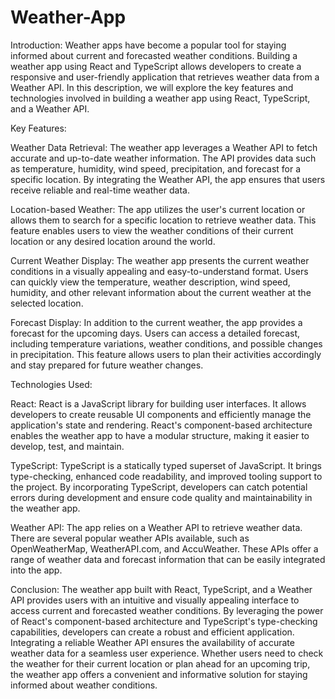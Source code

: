 # Weather-App
Introduction:
Weather apps have become a popular tool for staying informed about current and forecasted weather conditions. Building a weather app using React and TypeScript allows developers to create a responsive and user-friendly application that retrieves weather data from a Weather API. In this description, we will explore the key features and technologies involved in building a weather app using React, TypeScript, and a Weather API.

Key Features:

Weather Data Retrieval:
The weather app leverages a Weather API to fetch accurate and up-to-date weather information. The API provides data such as temperature, humidity, wind speed, precipitation, and forecast for a specific location. By integrating the Weather API, the app ensures that users receive reliable and real-time weather data.

Location-based Weather:
The app utilizes the user's current location or allows them to search for a specific location to retrieve weather data. This feature enables users to view the weather conditions of their current location or any desired location around the world.

Current Weather Display:
The weather app presents the current weather conditions in a visually appealing and easy-to-understand format. Users can quickly view the temperature, weather description, wind speed, humidity, and other relevant information about the current weather at the selected location.

Forecast Display:
In addition to the current weather, the app provides a forecast for the upcoming days. Users can access a detailed forecast, including temperature variations, weather conditions, and possible changes in precipitation. This feature allows users to plan their activities accordingly and stay prepared for future weather changes.

Technologies Used:

React:
React is a JavaScript library for building user interfaces. It allows developers to create reusable UI components and efficiently manage the application's state and rendering. React's component-based architecture enables the weather app to have a modular structure, making it easier to develop, test, and maintain.

TypeScript:
TypeScript is a statically typed superset of JavaScript. It brings type-checking, enhanced code readability, and improved tooling support to the project. By incorporating TypeScript, developers can catch potential errors during development and ensure code quality and maintainability in the weather app.

Weather API:
The app relies on a Weather API to retrieve weather data. There are several popular weather APIs available, such as OpenWeatherMap, WeatherAPI.com, and AccuWeather. These APIs offer a range of weather data and forecast information that can be easily integrated into the app.

Conclusion:
The weather app built with React, TypeScript, and a Weather API provides users with an intuitive and visually appealing interface to access current and forecasted weather conditions. By leveraging the power of React's component-based architecture and TypeScript's type-checking capabilities, developers can create a robust and efficient application. Integrating a reliable Weather API ensures the availability of accurate weather data for a seamless user experience. Whether users need to check the weather for their current location or plan ahead for an upcoming trip, the weather app offers a convenient and informative solution for staying informed about weather conditions.
